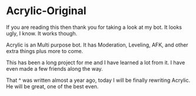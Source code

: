 # Acrylic-Original
If you are reading this then thank you for taking a look at my bot.
It looks ugly, I know. It works though. 

Acrylic is an Multi purpose bot. It has Moderation, Leveling, AFK, and other extra things plus more to come.

This has been a long project for me and I have learned a lot from it. I have even made a few friends along the way.

That ^ was written almost a year ago, today I will be finally rewriting Acrylic. He will be great, one of the best even.


